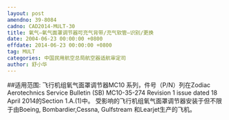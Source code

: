 ```yaml
---
layout: post
amendno: 39-8084
cadno: CAD2014-MULT-30
title: 氧气—氧气面罩调节器可充气背带/充气软管—识别/更换
date: 2004-06-23 00:00:00 +0800
effdate: 2014-06-23 00:00:00 +0800
tag: MULT
categories: 中国民用航空总局航空器适航审定司
author: 舒小华
---
```


##适用范围:
飞行机组氧气面罩调节器MC10 系列，件号（P/N）列在Zodiac Aerotechnics Service Bulletin (SB) MC10-35-274 Revision 1 issue dated 18 April 2014的Section 1.A.(1)中。
受影响的飞行机组氧气面罩调节器安装于但不限于由Boeing, Bombardier,Cessna, Gulfstream 和Learjet生产的飞机。

